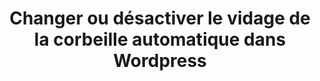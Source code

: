 ---
template: snippet
title: Changer ou désactiver le vidage de la corbeille automatique dans Wordpress
publish_date: 2019-11-17T05:10:43.105Z
authors:
  - Vladislav Kim
type: Snippets
category: WordPress
status: draft
---